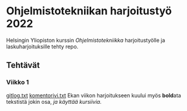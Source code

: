 # Ohjelmistotekniikan harjoitustyö 2022

Helsingin Yliopiston kurssin *Ohjelmistotekniikka* harjoitustyölle ja laskuharjoituksille tehty repo.

## Tehtävät

### Viikko 1
[gitlog.txt](https://github.com/Deeroil/ot-harjoitustyo/blob/master/laskarit/viikko1/gitlog.txt)
[komentorivi.txt](https://github.com/Deeroil/ot-harjoitustyo/blob/master/laskarit/viikko1/komentorivi.txt)
Ekan viikon harjoitukseen kuului myös **bold**ata tekstistä jokin osa, *ja käyttää kursiivia.*
